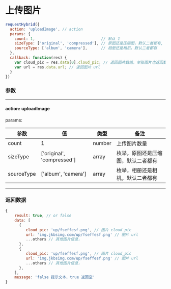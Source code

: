 # 上传图片

```javascript
requestHybrid({
  action: 'uploadImage', // action
  params: {
    count: 1,                             // 默认 1
    sizeType: ['original', 'compressed'], // 原图还是压缩图，默认二者都有,
    sourceType: ['album', 'camera'],      // 相册还是相机，默认二者都有
  },
  callback: function(res) {
    var cloud_pic = res.data[0].cloud_pic; // 返回图片数组，单张图片也返回数组即可
    var url = res.data.url; // 返回图片 url
  }
})
```
### 参数
---
#### action: **uploadImage**
params:

| 参数 | 值 | 类型 | 备注 |
| --- | --- | --- | --- |
| count | 1 | number | 上传图片数量 |
| sizeType | ['original', 'compressed']  | array | 枚举，原图还是压缩图，默认二者都有 |
| sourceType | ['album', 'camera']  | array | 枚举，相册还是相机，默认二者都有 |

---
### 返回数据
```javascript
{
    result: true, // or false
    data: [
      {
         cloud_pic: 'up/fseffesf.png', // 图片 cloud_pic
         url: 'img.jkbsimg.com/up/fseffesf.png' // 图片 url
         ...others // 其他图片信息，
      },
      {
         cloud_pic: 'up/fseffesf.png', // 图片 cloud_pic
         url: 'img.jkbsimg.com/up/fseffesf.png' // 图片 url
         ...others // 其他图片信息，
      },
    ],
    message: 'false 提示文本，true 返回空'
}
```




